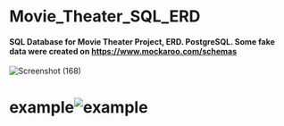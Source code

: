 # Movie_Theater_SQL_ERD
#### SQL Database for Movie Theater Project, ERD. PostgreSQL. Some fake data were created on https://www.mockaroo.com/schemas

![Screenshot (168)](https://user-images.githubusercontent.com/93352992/155563685-ee64bc99-bfbd-452a-9512-83a03b2b3a9a.png) 

# example![example](https://user-images.githubusercontent.com/93352992/155564020-a5db1d1c-edb0-48fb-8fb8-32d67e33b1a6.png)
